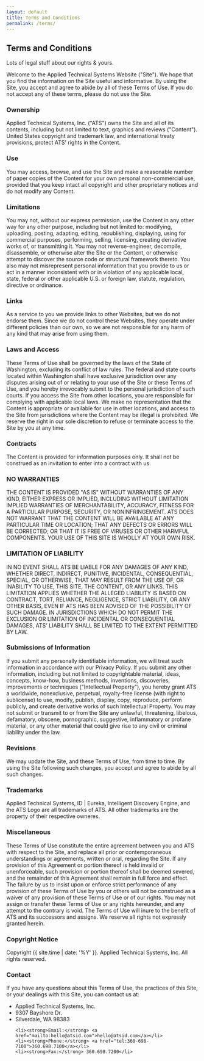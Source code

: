 ```yaml
---
layout: default
title: Terms and Conditions
permalink: /terms/
---
```

<article class="hero hero__content--short">
    <div class="hero__content hero__content--short">
        <h2 class="hero__title">Terms and Conditions</h2>
        <p class="hero__summary">Lots of legal stuff about our rights & yours.</p>
    </div>
</article>

<section>
<article class="container terms">
<p>Welcome to the Applied Technical Systems Website ("Site"). We hope that you find the information on the Site useful and informative. By using the Site, you accept and agree to abide by all of these Terms of Use. If you do not accept any of these terms, please do not use the Site.</p>

<h3>Ownership</h3>

<p>Applied Technical Systems, Inc. ("ATS") owns the Site and all of its contents, including but not limited to text, graphics and reviews ("Content"). United States copyright and trademark law, and international treaty provisions, protect ATS' rights in the Content.</p>

<h3>Use</h3>

<p>You may access, browse, and use the Site and make a reasonable number of paper copies of the Content for your own personal non-commercial use, provided that you keep intact all copyright and other proprietary notices and do not modify any Content.</p>

<h3>Limitations</h3>

<p>You may not, without our express permission, use the Content in any other way for any other purpose, including but not limited to: modifying, uploading, posting, adapting, editing, republishing, displaying, using for commercial purposes, performing, selling, licensing, creating derivative works of, or transmitting it. You may not reverse-engineer, decompile, disassemble, or otherwise alter the Site or the Content, or otherwise attempt to discover the source code or structural framework thereto. You also may not misrepresent personal information that you provide to us or act in a manner inconsistent with or in violation of any applicable local, state, federal or other applicable U.S. or foreign law, statute, regulation, directive or ordinance.</p>

<h3>Links</h3>

<p>As a service to you we provide links to other Websites, but we do not endorse them. Since we do not control these Websites, they operate under different policies than our own, so we are not responsible for any harm of any kind that may arise from using them.</p>

<h3>Laws and Access</h3>

<p>These Terms of Use shall be governed by the laws of the State of Washington, excluding its conflict of law rules. The federal and state courts located within Washington shall have exclusive jurisdiction over any disputes arising out of or relating to your use of the Site or these Terms of Use, and you hereby irrevocably submit to the personal jurisdiction of such courts. If you access the Site from other locations, you are responsible for complying with applicable local laws. We make no representation that the Content is appropriate or available for use in other locations, and access to the Site from jurisdictions where the Content may be illegal is prohibited. We reserve the right in our sole discretion to refuse or terminate access to the Site by you at any time.</p>

<h3>Contracts</h3>

<p>The Content is provided for information purposes only. It shall not be construed as an invitation to enter into a contract with us.</p>

<h3>NO WARRANTIES</h3>

<p>THE CONTENT IS PROVIDED "AS IS" WITHOUT WARRANTIES OF ANY KIND, EITHER EXPRESS OR IMPLIED, INCLUDING WITHOUT LIMITATION IMPLIED WARRANTIES OF MERCHANTABILITY, ACCURACY, FITNESS FOR A PARTICULAR PURPOSE, SECURITY, OR NONINFRINGEMENT. ATS DOES NOT WARRANT THAT THE CONTENT WILL BE AVAILABLE AT ANY PARTICULAR TIME OR LOCATION; THAT ANY DEFECTS OR ERRORS WILL BE CORRECTED; OR THAT IT IS FREE OF VIRUSES OR OTHER HARMFUL COMPONENTS. YOUR USE OF THIS SITE IS WHOLLY AT YOUR OWN RISK.</p>

<h3>LIMITATION OF LIABILITY</h3>

<p>IN NO EVENT SHALL ATS BE LIABLE FOR ANY DAMAGES OF ANY KIND, WHETHER DIRECT, INDIRECT, PUNITIVE, INCIDENTAL, CONSEQUENTIAL, SPECIAL, OR OTHERWISE, THAT MAY RESULT FROM THE USE OF, OR INABILITY TO USE, THIS SITE, THE CONTENT, OR ANY LINKS. THIS LIMITATION APPLIES WHETHER THE ALLEGED LIABILITY IS BASED ON CONTRACT, TORT, RELIANCE, NEGLIGENCE, STRICT LIABILITY, OR ANY OTHER BASIS, EVEN IF ATS HAS BEEN ADVISED OF THE POSSIBILITY OF SUCH DAMAGE. IN JURISDICTIONS WHICH DO NOT PERMIT THE EXCLUSION OR LIMITATION OF INCIDENTAL OR CONSEQUENTIAL DAMAGES, ATS' LIABILITY SHALL BE LIMITED TO THE EXTENT PERMITTED BY LAW.</p>

<h3>Submissions of Information</h3>

<p>If you submit any personally identifiable information, we will treat such information in accordance with our Privacy Policy. If you submit any other information, including but not limited to copyrightable material, ideas, concepts, know-how, business methods, inventions, discoveries, improvements or techniques ("Intellectual Property"), you hereby grant ATS a worldwide, nonexclusive, perpetual, royalty-free license (with right to sublicense) to use, modify, publish, display, copy, reproduce, perform publicly, and create derivative works of such Intellectual Property. You may not submit or transmit to or from the Site any unlawful, threatening, libelous, defamatory, obscene, pornographic, suggestive, inflammatory or profane material, or any other material that could give rise to any civil or criminal liability under the law.</p>

<h3>Revisions</h3>

<p>We may update the Site, and these Terms of Use, from time to time. By using the Site following such changes, you accept and agree to abide by all such changes.</p>

<h3>Trademarks</h3>

<p>Applied Technical Systems, ID | Eureka, Intelligent Discovery Engine, and the ATS Logo are all trademarks of ATS. All other trademarks are the property of their respective owneres.</p>

<h3>Miscellaneous</h3>

<p>These Terms of Use constitute the entire agreement between you and ATS with respect to the Site, and replace all prior or contemporaneous understandings or agreements, written or oral, regarding the Site. If any provision of this Agreement or portion thereof is held invalid or unenforceable, such provision or portion thereof shall be deemed severed, and the remainder of this Agreement shall remain in full force and effect. The failure by us to insist upon or enforce strict performance of any provision of these Terms of Use by you or others will not be construed as a waiver of any provision of these Terms of Use or of our rights. You may not assign or transfer these Terms of Use or any rights hereunder, and any attempt to the contrary is void. The Terms of Use will inure to the benefit of ATS and its successors and assigns. We reserve all rights not expressly granted herein.</p>

<h3>Copyright Notice</h3>

<p> <p>Copyright <span>{{ site.time | date: '%Y' }}.</span> Applied Technical Systems, Inc. All rights reserved.</p>

<h3>Contact</h3>

<p>If you have any questions about this Terms of Use, the practices of this Site, or your dealings with this Site, you can contact us at:</p>

<ul>
    <li>Applied Technical Systems, Inc.</li>
    <li>9307 Bayshore Dr.</li>
    <li>Silverdale, WA 98383</li>

    <li><strong>Email:</strong> <a href="mailto:hello@atsid.com">hello@atsid.com</a></li>
    <li><strong>Phone:</strong> <a href="tel:360-698-7100">360.698.7100</a></li>
    <li><strong>Fax:</strong> 360.698.7200</li>
</ul>


</article>
</section>

